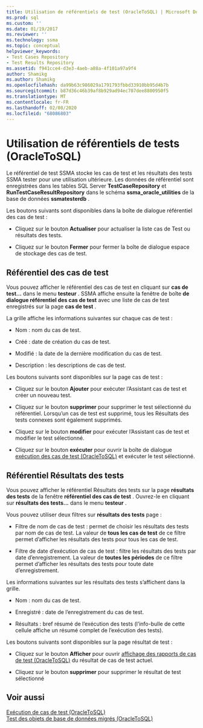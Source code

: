 ```yaml
---
title: Utilisation de référentiels de test (OracleToSQL) | Microsoft Docs
ms.prod: sql
ms.custom: ''
ms.date: 01/19/2017
ms.reviewer: ''
ms.technology: ssma
ms.topic: conceptual
helpviewer_keywords:
- Test Cases Repository
- Test Results Repository
ms.assetid: f941cce4-d3e3-4aeb-a88a-4f101a97a9f4
author: Shamikg
ms.author: Shamikg
ms.openlocfilehash: da99b63c986029a1791793fbbd33910bb95d4b7b
ms.sourcegitcommit: b87d36c46b39af8b929ad94ec707dee8800950f5
ms.translationtype: MT
ms.contentlocale: fr-FR
ms.lasthandoff: 02/08/2020
ms.locfileid: "68086803"
---
```

# <a name="using-test-repositories-oracletosql"></a>Utilisation de référentiels de tests (OracleToSQL)
Le référentiel de test SSMA stocke les cas de test et les résultats des tests SSMA tester pour une utilisation ultérieure. Les données de référentiel sont enregistrées dans les tables SQL Server **TestCaseRepository** et **RunTestCaseResultRepository** dans le schéma **ssma_oracle_utilities** de la base de données **ssmatesterdb** .  
  
Les boutons suivants sont disponibles dans la boîte de dialogue référentiel des cas de test :  
  
-   Cliquez sur le bouton **Actualiser** pour actualiser la liste cas de Test ou résultats des tests.  
  
-   Cliquez sur le bouton **Fermer** pour fermer la boîte de dialogue espace de stockage des cas de test.  
  
## <a name="test-cases-repository"></a>Référentiel des cas de test  
Vous pouvez afficher le référentiel des cas de test en cliquant sur **cas de test...** dans le menu **testeur** . SSMA affiche ensuite la fenêtre de boîte **de dialogue référentiel des cas de test** avec une liste de cas de test enregistrés sur la page **cas de test** .  
  
La grille affiche les informations suivantes sur chaque cas de test :  
  
-   Nom : nom du cas de test.  
  
-   Créé : date de création du cas de test.  
  
-   Modifié : la date de la dernière modification du cas de test.  
  
-   Description : les descriptions de cas de test.  
  
Les boutons suivants sont disponibles sur la page cas de test :  
  
-   Cliquez sur le bouton **Ajouter** pour exécuter l’Assistant cas de test et créer un nouveau test.  
  
-   Cliquez sur le bouton **supprimer** pour supprimer le test sélectionné du référentiel. Lorsqu’un cas de test est supprimé, tous les Résultats des tests connexes sont également supprimés.  
  
-   Cliquez sur le bouton **modifier** pour exécuter l’Assistant cas de test et modifier le test sélectionné.  
  
-   Cliquez sur le bouton **exécuter** pour ouvrir la boîte de dialogue [exécution des cas de test (OracleToSQL)](https://msdn.microsoft.com/fc208cdb-7373-4f6b-8f6c-cdff9d3dcd02) et exécuter le test sélectionné.  
  
## <a name="test-results-repository"></a>Référentiel Résultats des tests  
Vous pouvez afficher le référentiel Résultats des tests sur la page **résultats des tests** de la fenêtre **référentiel des cas de test** . Ouvrez-le en cliquant sur **résultats des tests...** dans le menu **testeur** .  
  
Vous pouvez utiliser deux filtres sur **résultats des tests** page :  
  
-   Filtre de nom de cas de test : permet de choisir les résultats des tests par nom de cas de test. La valeur de **tous les cas de test** de ce filtre permet d’afficher les résultats des tests pour tous les cas de test.  
  
-   Filtre de date d’exécution de cas de test : filtre les résultats des tests par date d’enregistrement. La valeur de **toutes les périodes** de ce filtre permet d’afficher les résultats des tests pour toute date d’enregistrement.  
  
Les informations suivantes sur les résultats des tests s’affichent dans la grille.  
  
-   Nom : nom du cas de test.  
  
-   Enregistré : date de l’enregistrement du cas de test.  
  
-   Résultats : bref résumé de l’exécution des tests (l’info-bulle de cette cellule affiche un résumé complet de l’exécution des tests).  
  
Les boutons suivants sont disponibles sur la page résultat de test :  
  
-   Cliquez sur le bouton **Afficher** pour ouvrir [affichage des rapports de cas de test &#40;OracleToSQL&#41;](../../ssma/oracle/viewing-test-case-reports-oracletosql.md) du résultat de cas de test actuel.  
  
-   Cliquez sur le bouton **supprimer** pour supprimer le résultat de test sélectionné  
  
## <a name="see-also"></a>Voir aussi  
[Exécution de cas de test &#40;OracleToSQL&#41;](../../ssma/oracle/running-test-cases-oracletosql.md)  
[Test des objets de base de données migrés &#40;OracleToSQL&#41;](../../ssma/oracle/testing-migrated-database-objects-oracletosql.md)  
  
